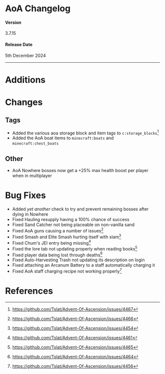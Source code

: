 # AoA Changelog
#### Version
3.7.15
#### Release Date
5th December 2024
<hr>

# Additions

# Changes
## Tags
* Added the various aoa storage block and item tags to `c:storage_blocks`[^2]
* Added the AoA boat items to `minecraft:boats` and `minecraft:chest_boats`

## Other
* AoA Nowhere bosses now get a +25% max health boost per player when in multiplayer

# Bug Fixes
* Added _yet another_ check to try and prevent remaining bosses after dying in Nowhere
* Fixed Hauling resupply having a 100% chance of success
* Fixed Sand Catcher not being placeable on non-vanilla sand
* Fixed AoA guns causing a number of issues[^1]
* Fixed Smash and Elite Smash hurting itself with slam[^3]
* Fixed Chum's JEI entry being missing[^4]
* Fixed the lore tab not updating properly when reading books[^5]
* Fixed player data being lost through deaths[^6]
* Fixed Auto-Harvesting Trash not updating its description on login
* Fixed attaching an Arcanum Battery to a staff automatically charging it
* Fixed AoA staff charging recipe not working properly[^7]

# References
[^1]: https://github.com/Tslat/Advent-Of-Ascension/issues/4466
[^2]: https://github.com/Tslat/Advent-Of-Ascension/issues/4467
[^3]: https://github.com/Tslat/Advent-Of-Ascension/issues/4454
[^4]: https://github.com/Tslat/Advent-Of-Ascension/issues/4461
[^5]: https://github.com/Tslat/Advent-Of-Ascension/issues/4465
[^6]: https://github.com/Tslat/Advent-Of-Ascension/issues/4464
[^7]: https://github.com/Tslat/Advent-Of-Ascension/issues/4456